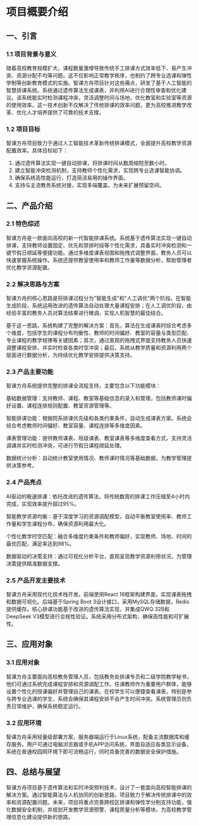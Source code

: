 # 项目概要介绍

## 一、引言
### 1.1 项目背景与意义
随着高校教育规模扩大，课程数量激增导致传统手工排课方式效率低下、易产生冲突、资源分配不均等问题。这不仅影响正常教学秩序，也制约了跨专业选课和弹性学制等创新教育模式的实施。智课方舟项目针对这些痛点，研发了基于人工智能的智慧排课系统。系统通过遗传算法生成课表，并利用AI进行合理性审查和优化建议。该系统能实时检测课程冲突，灵活调整时间与场地，优化教室和实验室等资源的使用效率。这一技术创新不仅解决了传统排课的效率问题，更为高校推进教学改革、优化人才培养提供了可靠的技术支撑。

### 1.2 项目目标

智课方舟项目致力于通过人工智能技术革新传统排课模式，全面提升高校教学资源配置效率。具体目标如下：

1. 通过遗传算法实现一键自动排课，将排课时间从数周缩短至数小时。
2. 建立智能冲突检测机制，支持教师个性化需求，实现跨专业选课智能协调。
3. 确保系统高性能运行，打造简洁易用的操作界面。
4. 支持与主流教务系统对接，实现多端覆盖，为未来扩展预留空间。

## 二、产品介绍

### 2.1 特色综述
智课方舟是一款面向高校的新一代智能排课系统。系统基于遗传算法实现一键自动排课，支持教师设置固定、优先和禁排时段等个性化需求，具备实时冲突检测和一键节假日顺延等便捷功能。通过多维度课表视图和拖拽式调整界面，教务人员可以快速掌握系统操作。系统还提供教室使用率和教师工作量等数据分析，帮助管理者优化教学资源配置。

### 2.2 解决思路与方案

智课方舟的核心思路是将排课过程分为"智能生成"和"人工调优"两个阶段。在智能生成阶段，系统运用改进的遗传算法自动处理大量课程安排；在人工调优阶段，由经验丰富的教务人员对算法结果进行微调，实现人机智慧的最佳结合。

基于这一思路，系统构建了完整的解决方案：首先，算法在生成课表时综合考虑多个维度，包括学生的课程分布均衡性、教师的时间偏好、教室的容量与类型匹配、专业课程的教学规律等关键因素；其次，通过直观的拖拽式界面支持教务人员快速调整课程安排，并实时检查各类时空冲突；最后，系统从教学质量和资源利用两个层面进行数据分析，为持续优化教学安排提供决策支持。

### 2.3 产品主要功能

智课方舟系统提供完整的排课全流程支持，主要包含以下功能模块：

基础数据管理：支持教师、课程、教室等基础信息的录入和管理，包括教师课时偏好设置、课程连排规则配置、教室资源管理等。

智能排课功能：根据院系排课优先级和各类约束条件，自动生成课表方案。系统会综合考虑教师时间偏好、教室容量、课程连排等多维度因素。

课表管理功能：提供教师课表、班级课表、教室课表等多维度查看方式，支持灵活调课并实时检测冲突，可进行节假日课程顺延处理。

数据统计分析：自动统计教室使用情况、教师课时情况等基础数据，为教学管理提供决策参考。

### 2.4 产品亮点

AI驱动的极速排课：依托改进的遗传算法，将传统数周的排课工作压缩至4小时内完成，实现效率提升超过95%。

智能教学资源均衡：基于深度学习的资源调配模型，自动平衡教室使用率、教师工作量和学生课程分布，确保资源利用最大化。

个性化教学时空匹配：融合多维度约束条件和教师偏好，实现教师、场地、时间的最优匹配，满足率达到98%。

数据驱动的决策支持：通过可视化分析平台，直观呈现教学资源利用状况，为管理决策提供精准数据支撑。


### 2.5 产品开发主要技术

智课方舟采用现代化技术栈开发。前端使用React 18框架构建界面，实现课表拖拽和数据可视化。后端基于Spring Boot 3设计接口，采用MySQL存储数据，Redis提供缓存。核心排课功能基于改进的遗传算法实现，并集成QWQ 32B和DeepSeek V3模型进行合规性验证。系统采用分布式架构，确保高性能和可扩展性。

## 三、应用对象

### 3.1 应用对象

智课方舟主要面向高校教务管理人员，包括教务处排课专员和二级学院教学秘书，他们可通过系统完成课程安排和资源调配工作。任课教师作为重要用户群体，能够设置个性化的授课偏好并管理自己的课表。在校学生可以便捷查看课表，特别是参与跨专业选课的学生，系统会确保其课程安排不会产生时间冲突。系统管理员则负责日常维护，确保系统稳定运行。

### 3.2 应用环境

智课方舟采用轻量级部署方案，服务器端运行于Linux系统，配备主流数据库和缓存服务。用户可通过电脑浏览器或手机APP访问系统，界面自适应各类显示设备。系统在普通校园网环境下即可流畅运行，同时具备完善的数据安全保护措施。

## 四、总结与展望

智课方舟项目基于遗传算法和实时冲突预判技术，设计了一套面向高校智能排课的解决方案。通过智能算法与人机协同的创新思路，项目致力于解决传统排课中的效率和资源配置问题。未来，项目将重点完善跨校区排课和弹性学分制支持功能，强化数据安全机制，并规划开发教学资源预警、课程质量分析等模块，为高校教学管理信息化建设提供新的思路。  
